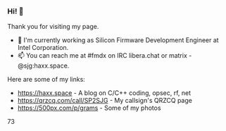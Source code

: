 ### Hi! 👋
Thank you for visiting my page.
- 🔭 I'm currently working as Silicon Firmware Development Engineer at Intel Corporation.
- 📫 You can reach me at #fmdx on IRC libera.chat or matrix - @sjg:haxx.space.

Here are some of my links:
- https://haxx.space - A blog on C/C++ coding, opsec, rf, net
- https://qrzcq.com/call/SP2SJG - My callsign's QRZCQ page
- https://500px.com/p/grams - Some of my photos

73
